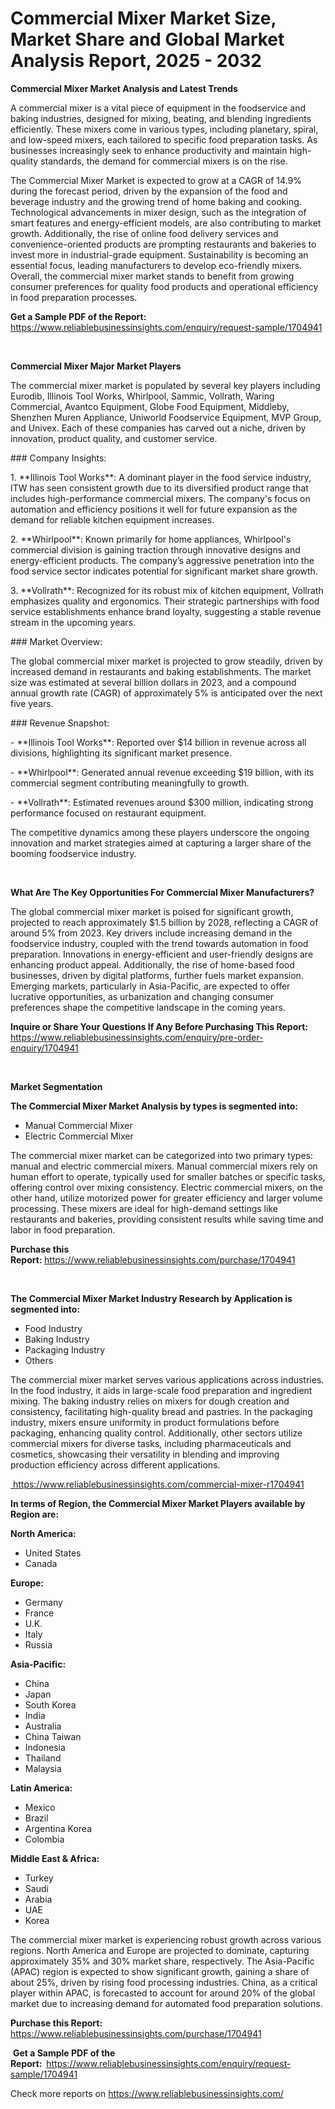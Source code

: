 <p><h1>Commercial Mixer Market Size, Market Share and Global Market Analysis Report, 2025 - 2032</h1></p><p><strong>Commercial Mixer Market Analysis and Latest Trends</strong></p>
<p><p>A commercial mixer is a vital piece of equipment in the foodservice and baking industries, designed for mixing, beating, and blending ingredients efficiently. These mixers come in various types, including planetary, spiral, and low-speed mixers, each tailored to specific food preparation tasks. As businesses increasingly seek to enhance productivity and maintain high-quality standards, the demand for commercial mixers is on the rise.</p><p>The Commercial Mixer Market is expected to grow at a CAGR of 14.9% during the forecast period, driven by the expansion of the food and beverage industry and the growing trend of home baking and cooking. Technological advancements in mixer design, such as the integration of smart features and energy-efficient models, are also contributing to market growth. Additionally, the rise of online food delivery services and convenience-oriented products are prompting restaurants and bakeries to invest more in industrial-grade equipment. Sustainability is becoming an essential focus, leading manufacturers to develop eco-friendly mixers. Overall, the commercial mixer market stands to benefit from growing consumer preferences for quality food products and operational efficiency in food preparation processes.</p></p>
<p><strong>Get a Sample PDF of the Report:&nbsp;</strong> <a href="https://www.reliablebusinessinsights.com/enquiry/request-sample/1704941?utm_campaign=3259&utm_medium=2&utm_source=Github&utm_content=ia&utm_term=27032025&utm_id=commercial-mixer">https://www.reliablebusinessinsights.com/enquiry/request-sample/1704941</a></p>
<p>&nbsp;</p>
<p><strong>Commercial Mixer Major Market Players</strong></p>
<p><p>The commercial mixer market is populated by several key players including Eurodib, Illinois Tool Works, Whirlpool, Sammic, Vollrath, Waring Commercial, Avantco Equipment, Globe Food Equipment, Middleby, Shenzhen Muren Appliance, Uniworld Foodservice Equipment, MVP Group, and Univex. Each of these companies has carved out a niche, driven by innovation, product quality, and customer service.</p><p>### Company Insights:</p><p>1. **Illinois Tool Works**: A dominant player in the food service industry, ITW has seen consistent growth due to its diversified product range that includes high-performance commercial mixers. The company's focus on automation and efficiency positions it well for future expansion as the demand for reliable kitchen equipment increases.</p><p>2. **Whirlpool**: Known primarily for home appliances, Whirlpool's commercial division is gaining traction through innovative designs and energy-efficient products. The company’s aggressive penetration into the food service sector indicates potential for significant market share growth.</p><p>3. **Vollrath**: Recognized for its robust mix of kitchen equipment, Vollrath emphasizes quality and ergonomics. Their strategic partnerships with food service establishments enhance brand loyalty, suggesting a stable revenue stream in the upcoming years.</p><p>### Market Overview:</p><p>The global commercial mixer market is projected to grow steadily, driven by increased demand in restaurants and baking establishments. The market size was estimated at several billion dollars in 2023, and a compound annual growth rate (CAGR) of approximately 5% is anticipated over the next five years.</p><p>### Revenue Snapshot:</p><p>- **Illinois Tool Works**: Reported over $14 billion in revenue across all divisions, highlighting its significant market presence.</p><p>- **Whirlpool**: Generated annual revenue exceeding $19 billion, with its commercial segment contributing meaningfully to growth.</p><p>- **Vollrath**: Estimated revenues around $300 million, indicating strong performance focused on restaurant equipment.</p><p>The competitive dynamics among these players underscore the ongoing innovation and market strategies aimed at capturing a larger share of the booming foodservice industry.</p></p>
<p>&nbsp;</p>
<p><strong>What Are The Key Opportunities For Commercial Mixer Manufacturers?</strong></p>
<p><p>The global commercial mixer market is poised for significant growth, projected to reach approximately $1.5 billion by 2028, reflecting a CAGR of around 5% from 2023. Key drivers include increasing demand in the foodservice industry, coupled with the trend towards automation in food preparation. Innovations in energy-efficient and user-friendly designs are enhancing product appeal. Additionally, the rise of home-based food businesses, driven by digital platforms, further fuels market expansion. Emerging markets, particularly in Asia-Pacific, are expected to offer lucrative opportunities, as urbanization and changing consumer preferences shape the competitive landscape in the coming years.</p></p>
<p><strong>Inquire or Share Your Questions If Any Before Purchasing This Report:</strong> <a href="https://www.reliablebusinessinsights.com/enquiry/pre-order-enquiry/1704941?utm_campaign=3259&utm_medium=2&utm_source=Github&utm_content=ia&utm_term=27032025&utm_id=commercial-mixer">https://www.reliablebusinessinsights.com/enquiry/pre-order-enquiry/1704941</a></p>
<p>&nbsp;</p>
<p><strong>Market Segmentation</strong></p>
<p><strong>The Commercial Mixer Market Analysis by types is segmented into:</strong></p>
<p><ul><li>Manual Commercial Mixer</li><li>Electric Commercial Mixer</li></ul></p>
<p><p>The commercial mixer market can be categorized into two primary types: manual and electric commercial mixers. Manual commercial mixers rely on human effort to operate, typically used for smaller batches or specific tasks, offering control over mixing consistency. Electric commercial mixers, on the other hand, utilize motorized power for greater efficiency and larger volume processing. These mixers are ideal for high-demand settings like restaurants and bakeries, providing consistent results while saving time and labor in food preparation.</p></p>
<p><strong>Purchase this Report:&nbsp;</strong><a href="https://www.reliablebusinessinsights.com/purchase/1704941?utm_campaign=3259&utm_medium=2&utm_source=Github&utm_content=ia&utm_term=27032025&utm_id=commercial-mixer">https://www.reliablebusinessinsights.com/purchase/1704941</a></p>
<p>&nbsp;</p>
<p><strong>The Commercial Mixer Market Industry Research by Application is segmented into:</strong></p>
<p><ul><li>Food Industry</li><li>Baking Industry</li><li>Packaging Industry</li><li>Others</li></ul></p>
<p><p>The commercial mixer market serves various applications across industries. In the food industry, it aids in large-scale food preparation and ingredient mixing. The baking industry relies on mixers for dough creation and consistency, facilitating high-quality bread and pastries. In the packaging industry, mixers ensure uniformity in product formulations before packaging, enhancing quality control. Additionally, other sectors utilize commercial mixers for diverse tasks, including pharmaceuticals and cosmetics, showcasing their versatility in blending and improving production efficiency across different applications.</p></p>
<p><a href="https://www.reliablebusinessinsights.com/commercial-mixer-r1704941?utm_campaign=3259&utm_medium=2&utm_source=Github&utm_content=ia&utm_term=27032025&utm_id=commercial-mixer">&nbsp;https://www.reliablebusinessinsights.com/commercial-mixer-r1704941</a></p>
<p><strong>In terms of Region, the Commercial Mixer Market Players available by Region are:</strong></p>
<p>
    <p> <strong> North America: </strong>
        <ul>
            <li>United States</li>
            <li>Canada</li>
        </ul>
        </p> 
    <p> <strong> Europe: </strong>
        <ul>
            <li>Germany</li>
            <li>France</li>
            <li>U.K.</li>
            <li>Italy</li>
            <li>Russia</li>
        </ul>
        </p> 
    <p> <strong> Asia-Pacific: </strong>
        <ul>
            <li>China</li>
            <li>Japan</li>
            <li>South Korea</li>
            <li>India</li>
            <li>Australia</li>
            <li>China Taiwan</li>
            <li>Indonesia</li>
            <li>Thailand</li>
            <li>Malaysia</li>
        </ul>
        </p> 
    <p> <strong> Latin America: </strong>
        <ul>
            <li>Mexico</li>
            <li>Brazil</li>
            <li>Argentina Korea</li>
            <li>Colombia</li>
        </ul>
        </p> 
    <p> <strong> Middle East & Africa: </strong>
        <ul>
            <li>Turkey</li>
            <li>Saudi</li>
            <li>Arabia</li>
            <li>UAE</li>
            <li>Korea</li>
        </ul>
    </p>
    </p>
<p><p>The commercial mixer market is experiencing robust growth across various regions. North America and Europe are projected to dominate, capturing approximately 35% and 30% market share, respectively. The Asia-Pacific (APAC) region is expected to show significant growth, gaining a share of about 25%, driven by rising food processing industries. China, as a critical player within APAC, is forecasted to account for around 20% of the global market due to increasing demand for automated food preparation solutions.</p></p>
<p><strong>Purchase this Report: </strong><a href="https://www.reliablebusinessinsights.com/purchase/1704941?utm_campaign=3259&utm_medium=2&utm_source=Github&utm_content=ia&utm_term=27032025&utm_id=commercial-mixer">https://www.reliablebusinessinsights.com/purchase/1704941</a></p>
<p>&nbsp;<strong>Get a Sample PDF of the Report:&nbsp;&nbsp;</strong><a href="https://www.reliablebusinessinsights.com/enquiry/request-sample/1704941?utm_campaign=3259&utm_medium=2&utm_source=Github&utm_content=ia&utm_term=27032025&utm_id=commercial-mixer">https://www.reliablebusinessinsights.com/enquiry/request-sample/1704941</a></p>
<p><strong></strong></p>
<p>Check more reports on <a href="https://www.reliablebusinessinsights.com/?utm_campaign=3259&utm_medium=2&utm_source=Github&utm_content=ia&utm_term=27032025&utm_id=commercial-mixer">https://www.reliablebusinessinsights.com/</a></p>